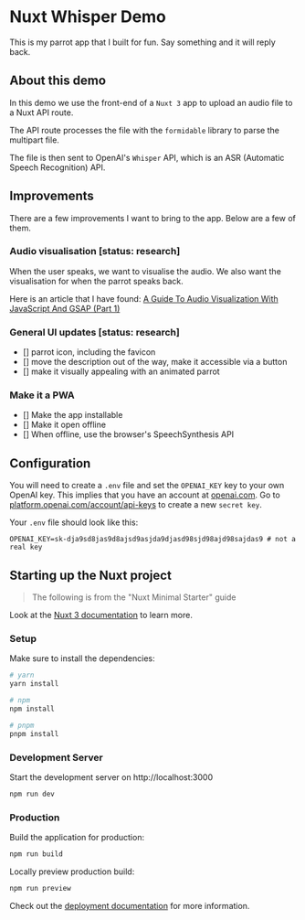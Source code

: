 # Nuxt Whisper Demo

This is my parrot app that I built for fun. Say something and it will reply back.

## About this demo

In this demo we use the front-end of a `Nuxt 3` app to upload an audio file to a Nuxt API route.

The API route processes the file with the `formidable` library to parse the multipart file.

The file is then sent to OpenAI's `Whisper` API, which is an ASR (Automatic Speech Recognition) API.

## Improvements

There are a few improvements I want to bring to the app. Below are a few of them.

### Audio visualisation [status: research]

When the user speaks, we want to visualise the audio. We also want the visualisation for when the parrot speaks back.

Here is an article that I have found: [A Guide To Audio Visualization With JavaScript And GSAP (Part 1)](https://www.smashingmagazine.com/2022/03/audio-visualization-javascript-gsap-part1/)

### General UI updates [status: research]

- [] parrot icon, including the favicon
- [] move the description out of the way, make it accessible via a button
- [] make it visually appealing with an animated parrot

### Make it a PWA

- [] Make the app installable
- [] Make it open offline
- [] When offline, use the browser's SpeechSynthesis API


## Configuration

You will need to create a `.env` file and set the `OPENAI_KEY` key to your own OpenAI key. This implies that you have an account at [openai.com](https://openai.com).
Go to [platform.openai.com/account/api-keys](https://platform.openai.com/account/api-keys) to create a new `secret key`.

Your `.env` file should look like this:

```env
OPENAI_KEY=sk-dja9sd8jas9d8ajsd9asjda9djasd98sjd98ajd98sajdas9 # not a real key
```

## Starting up the Nuxt project

> The following is from the "Nuxt Minimal Starter" guide

Look at the [Nuxt 3 documentation](https://nuxt.com/docs/getting-started/introduction) to learn more.

### Setup

Make sure to install the dependencies:

```bash
# yarn
yarn install

# npm
npm install

# pnpm
pnpm install
```

### Development Server

Start the development server on http://localhost:3000

```bash
npm run dev
```

### Production

Build the application for production:

```bash
npm run build
```

Locally preview production build:

```bash
npm run preview
```

Check out the [deployment documentation](https://nuxt.com/docs/getting-started/deployment) for more information.
